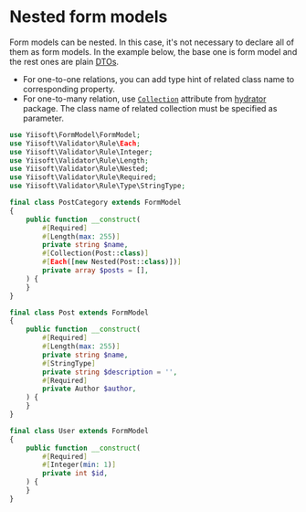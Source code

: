 # Nested form models

Form models can be nested. In this case, it's not necessary to declare all of them as form models. In the example below,
the base one is form model and the rest ones are plain [DTOs](https://en.wikipedia.org/wiki/Data_transfer_object).

- For one-to-one relations, you can add type hint of related class name to corresponding property.
- For one-to-many relation, use
  [`Collection`](https://github.com/yiisoft/hydrator/blob/master/docs/guide/en/typecasting.md#collection) attribute from
  [hydrator](https://github.com/yiisoft/hydrator) package. The class name of related collection must be specified as
  parameter.

```php
use Yiisoft\FormModel\FormModel;
use Yiisoft\Validator\Rule\Each;
use Yiisoft\Validator\Rule\Integer;
use Yiisoft\Validator\Rule\Length;
use Yiisoft\Validator\Rule\Nested;
use Yiisoft\Validator\Rule\Required;
use Yiisoft\Validator\Rule\Type\StringType;

final class PostCategory extends FormModel
{
    public function __construct(
        #[Required]
        #[Length(max: 255)]
        private string $name,
        #[Collection(Post::class)]
        #[Each([new Nested(Post::class)])]
        private array $posts = [],
    ) {
    }
}

final class Post extends FormModel
{
    public function __construct(
        #[Required]
        #[Length(max: 255)]
        private string $name,
        #[StringType]
        private string $description = '',
        #[Required]
        private Author $author,
    ) {
    }
}

final class User extends FormModel
{
    public function __construct(
        #[Required]
        #[Integer(min: 1)]
        private int $id,
    ) {
    }
}
```
